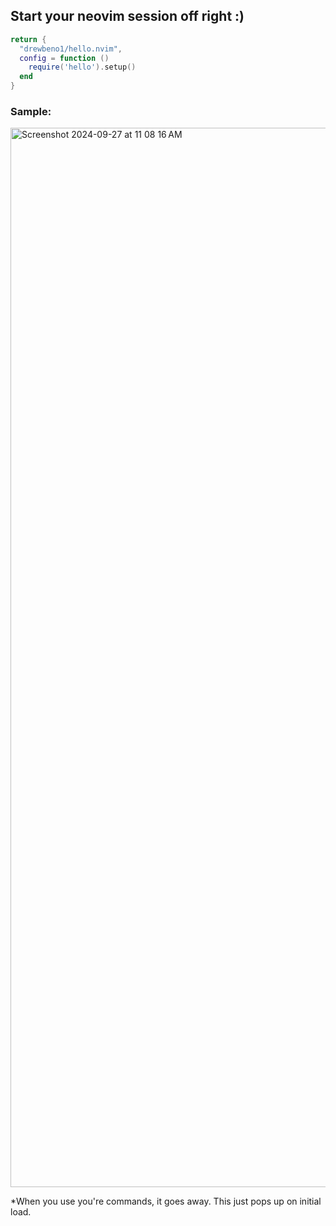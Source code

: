 ## Start your neovim session off right :) 

```lua
return {
  "drewbeno1/hello.nvim",
  config = function ()
    require('hello').setup()
  end
}
```
### Sample: 
<img width="1695" alt="Screenshot 2024-09-27 at 11 08 16 AM" src="https://github.com/user-attachments/assets/c8f02a70-65dd-4d16-a8f7-69b02c3f6040">

*When you use you're commands, it goes away. This just pops up on initial load. 
